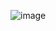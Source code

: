 ![image](https://github.com/jinal-11/To-Do-App/assets/76605817/d56902d8-fbd5-4919-9710-8421993e32da)
